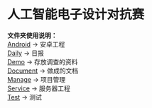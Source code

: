# 人工智能电子设计对抗赛

**文件夹使用说明：**
<br/>[Android](https://github.com/cnwutianhao/AIED/tree/main/Android) -> 安卓工程
<br/>[Daily](https://github.com/cnwutianhao/AIED/tree/main/Daily) -> 日报
<br/>[Demo](https://github.com/cnwutianhao/AIED/tree/main/Demo) -> 存放调查的资料
<br/>[Document](https://github.com/cnwutianhao/AIED/tree/main/Document) -> 做成的文档
<br/>[Manage](https://github.com/cnwutianhao/AIED/tree/main/Manage) -> 项目管理
<br/>[Service](https://github.com/cnwutianhao/AIED/tree/main/Service) -> 服务器工程
<br/>[Test](https://github.com/cnwutianhao/AIED/tree/main/Test) -> 测试
